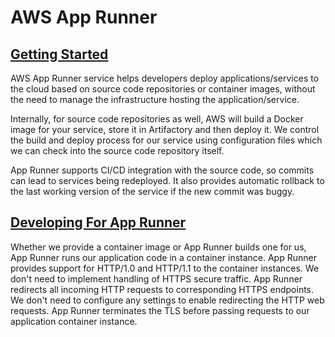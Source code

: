 # AWS App Runner

## [Getting Started](https://docs.aws.amazon.com/apprunner/latest/dg/getting-started.html)

AWS App Runner service helps developers deploy applications/services to the
cloud based on source code repositories or container images, without the need
to manage the infrastructure hosting the application/service.

Internally, for source code repositories as well, AWS will build a Docker image
for your service, store it in Artifactory and then deploy it. We control the
build and deploy process for our service using configuration files which we can
check into the source code repository itself.

App Runner supports CI/CD integration with the source code, so commits can lead
to services being redeployed. It also provides automatic rollback to the last
working version of the service if the new commit was buggy.

## [Developing For App Runner](https://docs.aws.amazon.com/apprunner/latest/dg/develop.html)

Whether we provide a container image or App Runner builds one for us, App
Runner runs our application code in a container instance. App Runner provides
support for HTTP/1.0 and HTTP/1.1 to the container instances. We don't need to
implement handling of HTTPS secure traffic. App Runner redirects all incoming
HTTP requests to corresponding HTTPS endpoints. We don't need to configure any
settings to enable redirecting the HTTP web requests. App Runner terminates the
TLS before passing requests to our application container instance.
